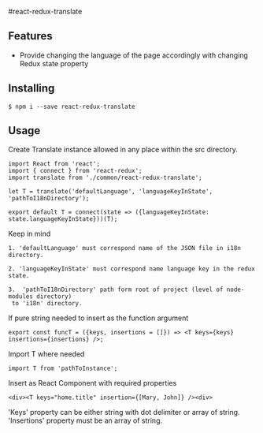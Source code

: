 #react-redux-translate

## Features

* Provide changing the language of the page accordingly with changing Redux state property

## Installing

    $ npm i --save react-redux-translate

## Usage
 Create Translate instance allowed in any place within the src directory.
  
    import React from 'react';
    import { connect } from 'react-redux';
    import translate from './common/react-redux-translate';
    
    let T = translate('defaultLanguage', 'languageKeyInState', 'pathToI18nDirectory');
    
    export default T = connect(state => ({languageKeyInState: state.languageKeyInState}))(T);
    
 Keep in mind
 
    1. 'defaultLanguage' must correspond name of the JSON file in i18n directory.
    
    2. 'languageKeyInState' must correspond name language key in the redux state.
    
    3.  'pathToI18nDirectory' path form root of project (level of node-modules directory) 
     to 'i18n' directory.
    
   
 If pure string needed to insert as the function argument
    
    export const funcT = ({keys, insertions = []}) => <T keys={keys} insertions={insertions} />;
    
 Import T where needed
 
    import T from 'pathToInstance';
    
 Insert as React Component with required properties
  
    <div><T keys="home.title" insertion={[Mary, John]} /><div>
  
 'Keys' property can be either string with dot delimiter or array of string.
 'Insertions' property must be an array of string.
   